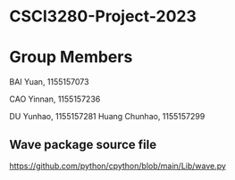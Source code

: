 # CSCI3280-Project-2023

# Group Members

BAI Yuan, 1155157073

CAO Yinnan, 1155157236

DU Yunhao, 1155157281
Huang Chunhao, 1155157299

## Wave package source file
https://github.com/python/cpython/blob/main/Lib/wave.py
